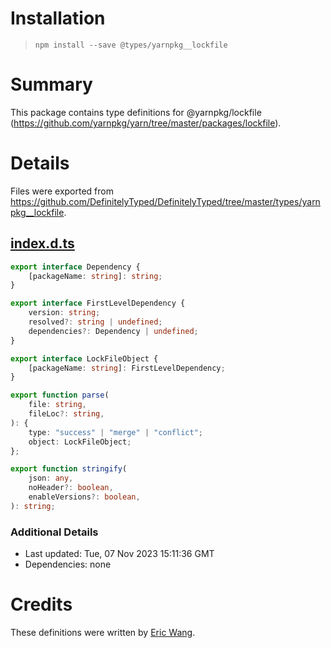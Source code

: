 # Installation
> `npm install --save @types/yarnpkg__lockfile`

# Summary
This package contains type definitions for @yarnpkg/lockfile (https://github.com/yarnpkg/yarn/tree/master/packages/lockfile).

# Details
Files were exported from https://github.com/DefinitelyTyped/DefinitelyTyped/tree/master/types/yarnpkg__lockfile.
## [index.d.ts](https://github.com/DefinitelyTyped/DefinitelyTyped/tree/master/types/yarnpkg__lockfile/index.d.ts)
````ts
export interface Dependency {
    [packageName: string]: string;
}

export interface FirstLevelDependency {
    version: string;
    resolved?: string | undefined;
    dependencies?: Dependency | undefined;
}

export interface LockFileObject {
    [packageName: string]: FirstLevelDependency;
}

export function parse(
    file: string,
    fileLoc?: string,
): {
    type: "success" | "merge" | "conflict";
    object: LockFileObject;
};

export function stringify(
    json: any,
    noHeader?: boolean,
    enableVersions?: boolean,
): string;

````

### Additional Details
 * Last updated: Tue, 07 Nov 2023 15:11:36 GMT
 * Dependencies: none

# Credits
These definitions were written by [Eric Wang](https://github.com/fa93hws).
